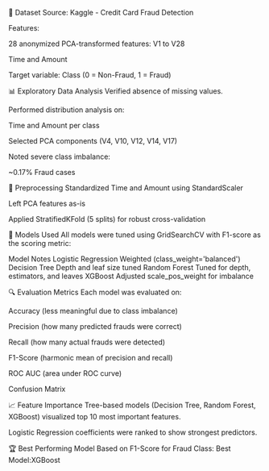 📁 Dataset
Source: Kaggle - Credit Card Fraud Detection

Features:

28 anonymized PCA-transformed features: V1 to V28

Time and Amount

Target variable: Class (0 = Non-Fraud, 1 = Fraud)

📊 Exploratory Data Analysis
Verified absence of missing values.

Performed distribution analysis on:

Time and Amount per class

Selected PCA components (V4, V10, V12, V14, V17)

Noted severe class imbalance:

~0.17% Fraud cases

🧹 Preprocessing
Standardized Time and Amount using StandardScaler

Left PCA features as-is

Applied StratifiedKFold (5 splits) for robust cross-validation

🧠 Models Used
All models were tuned using GridSearchCV with F1-score as the scoring metric:

Model	Notes
Logistic Regression	Weighted (class_weight='balanced')
Decision Tree	Depth and leaf size tuned
Random Forest	Tuned for depth, estimators, and leaves
XGBoost	Adjusted scale_pos_weight for imbalance

🔍 Evaluation Metrics
Each model was evaluated on:

Accuracy (less meaningful due to class imbalance)

Precision (how many predicted frauds were correct)

Recall (how many actual frauds were detected)

F1-Score (harmonic mean of precision and recall)

ROC AUC (area under ROC curve)

Confusion Matrix

📈 Feature Importance
Tree-based models (Decision Tree, Random Forest, XGBoost) visualized top 10 most important features.

Logistic Regression coefficients were ranked to show strongest predictors.

🏆 Best Performing Model
Based on F1-Score for Fraud Class:
Best Model:XGBoost
